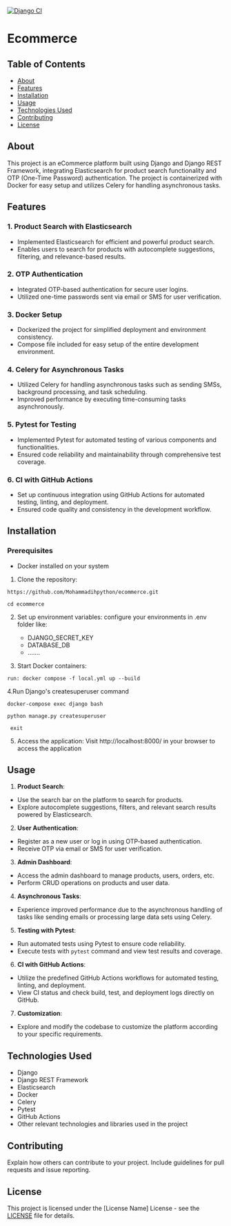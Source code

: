 [![Django CI](https://github.com/Mohammadihpython/ecommerce/actions/workflows/ci-cd.yml/badge.svg)](https://github.com/Mohammadihpython/ecommerce/actions/workflows/ci-cd.yml)
# Ecommerce
## Table of Contents
- [About](#about)
- [Features](#features)
- [Installation](#installation)
- [Usage](#usage)
- [Technologies Used](#technologies-used)
- [Contributing](#contributing)
- [License](#license)

## About
This project is an eCommerce platform built using Django and Django REST Framework, integrating Elasticsearch for product search functionality and OTP (One-Time Password) authentication. The project is containerized with Docker for easy setup and utilizes Celery for handling asynchronous tasks.


## Features

### 1. Product Search with Elasticsearch

- Implemented Elasticsearch for efficient and powerful product search.
- Enables users to search for products with autocomplete suggestions, filtering, and relevance-based results.

### 2. OTP Authentication

- Integrated OTP-based authentication for secure user logins.
- Utilized one-time passwords sent via email or SMS for user verification.

### 3. Docker Setup

- Dockerized the project for simplified deployment and environment consistency.
- Compose file included for easy setup of the entire development environment.

### 4. Celery for Asynchronous Tasks

- Utilized Celery for handling asynchronous tasks such as sending SMSs, background processing, and task scheduling.
- Improved performance by executing time-consuming tasks asynchronously.


### 5. Pytest for Testing

- Implemented Pytest for automated testing of various components and functionalities.
- Ensured code reliability and maintainability through comprehensive test coverage.

### 6. CI with GitHub Actions

- Set up continuous integration using GitHub Actions for automated testing, linting, and deployment.
- Ensured code quality and consistency in the development workflow.

## Installation

### Prerequisites

- Docker installed on your system

1. Clone the repository:
```
https://github.com/Mohammadihpython/ecommerce.git
```
```
cd ecommerce
```
2. Set up environment variables:
configure your environments in .env folder like:
   - DJANGO_SECRET_KEY
   - DATABASE_DB
   - .......

3. Start Docker containers:
```
run: docker compose -f local.yml up --build
```

4.Run Django's createsuperuser command
 ```
 docker-compose exec django bash
 ```
 ```
 python manage.py createsuperuser
 ```
 ```
  exit
```

5. Access the application:
Visit http://localhost:8000/ in your browser to access the application

## Usage

1. **Product Search**:
- Use the search bar on the platform to search for products.
- Explore autocomplete suggestions, filters, and relevant search results powered by Elasticsearch.

2. **User Authentication**:
- Register as a new user or log in using OTP-based authentication.
- Receive OTP via email or SMS for user verification.

3. **Admin Dashboard**:
- Access the admin dashboard to manage products, users, orders, etc.
- Perform CRUD operations on products and user data.

4. **Asynchronous Tasks**:
- Experience improved performance due to the asynchronous handling of tasks like sending emails or processing large data sets using Celery.

5. **Testing with Pytest**:
- Run automated tests using Pytest to ensure code reliability.
- Execute tests with `pytest` command and view test results and coverage.

6. **CI with GitHub Actions**:
- Utilize the predefined GitHub Actions workflows for automated testing, linting, and deployment.
- View CI status and check build, test, and deployment logs directly on GitHub.

7. **Customization**:
- Explore and modify the codebase to customize the platform according to your specific requirements.


## Technologies Used

- Django
- Django REST Framework
- Elasticsearch
- Docker
- Celery
- Pytest
- GitHub Actions
- Other relevant technologies and libraries used in the project




## Contributing
Explain how others can contribute to your project. Include guidelines for pull requests and issue reporting.

## License
This project is licensed under the [License Name] License - see the [LICENSE](LICENSE) file for details.
